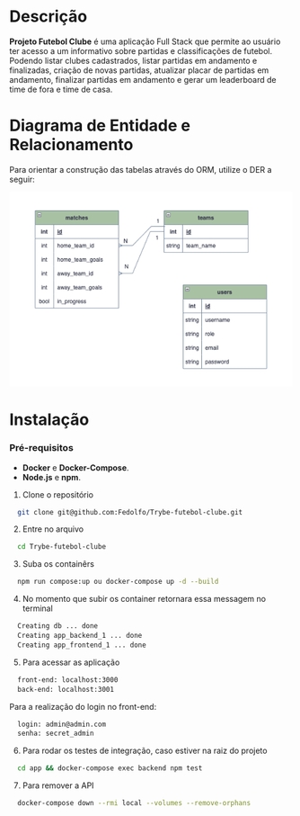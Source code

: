 # Descrição

**Projeto Futebol Clube** é uma aplicação Full Stack que permite ao usuário ter acesso a um informativo sobre partidas e classificações de futebol. Podendo listar clubes cadastrados, listar partidas em andamento e finalizadas, criação de novas partidas, atualizar placar de partidas em andamento, finalizar partidas em andamento e gerar um leaderboard de time de fora e time de casa.

# Diagrama de Entidade e Relacionamento

Para orientar a construção das tabelas através do ORM, utilize o DER a seguir:
<p align="center"><img src="./futebol_clube_database.png"></p>

# Instalação

### Pré-requisitos
- **Docker** e **Docker-Compose**.
- **Node.js** e **npm**.

1. Clone o repositório
```bash
  git clone git@github.com:Fedolfo/Trybe-futebol-clube.git
```
2. Entre no arquivo
```bash
  cd Trybe-futebol-clube
```
3. Suba os containêrs
```bash
  npm run compose:up ou docker-compose up -d --build
```
4. No momento que subir os container retornara essa messagem no terminal
```bash
  Creating db ... done
  Creating app_backend_1 ... done
  Creating app_frontend_1 ... done
```
5. Para acessar as aplicação
```bash
  front-end: localhost:3000
  back-end: localhost:3001
```
  Para a realização do login no front-end:
```bash
  login: admin@admin.com
  senha: secret_admin
```
6. Para rodar os testes de integração, caso estiver na raiz do projeto
```bash
  cd app && docker-compose exec backend npm test
```
7. Para remover a API
```bash
  docker-compose down --rmi local --volumes --remove-orphans
```

<!-- Olá, Tryber!
Esse é apenas um arquivo inicial para o README do seu projeto.
É essencial que você preencha esse documento por conta própria, ok?
Não deixe de usar nossas dicas de escrita de README de projetos, e deixe sua criatividade brilhar!
:warning: IMPORTANTE: você precisa deixar nítido:
- quais arquivos/pastas foram desenvolvidos por você; 
- quais arquivos/pastas foram desenvolvidos por outra pessoa estudante;
- quais arquivos/pastas foram desenvolvidos pela Trybe.
-->
